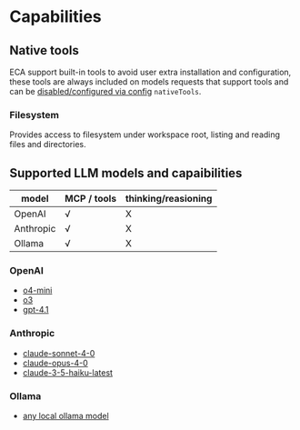 # Capabilities

## Native tools

ECA support built-in tools to avoid user extra installation and configuration, these tools are always included on models requests that support tools and can be [disabled/configured via config](./configuration.md) `nativeTools`.

### Filesystem

Provides access to filesystem under workspace root, listing and reading files and directories.

## Supported LLM models and capaibilities

| model     | MCP / tools | thinking/reasioning |
|-----------|-------------|---------------------|
| OpenAI    | √           | X                   |
| Anthropic | √           | X                   |
| Ollama    | √           | X                   |

### OpenAI

- [o4-mini](https://platform.openai.com/docs/models/o4-mini)
- [o3](https://platform.openai.com/docs/models/o3)
- [gpt-4.1](https://platform.openai.com/docs/models/gpt-4.1)

### Anthropic

- [claude-sonnet-4-0](https://docs.anthropic.com/en/docs/about-claude/models/overview)
- [claude-opus-4-0](https://docs.anthropic.com/en/docs/about-claude/models/overview)
- [claude-3-5-haiku-latest](https://docs.anthropic.com/en/docs/about-claude/models/overview)

### Ollama

- [any local ollama model](https://ollama.com/search)

